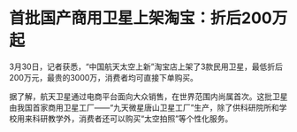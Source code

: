 # 首批国产商用卫星上架淘宝：折后200万起

3月30日，记者获悉，“中国航天太空上新”淘宝店上架了3款民用卫星，最低折后200万元，最贵的3000万，消费者均可直接下单购买。

据了解，航天卫星通过电商平台面向大众销售，在世界范围内尚属首次。这批卫星由我国首家商用卫星工厂——“九天微星唐山卫星工厂”生产，除了供科研院所和学校用来科研教学外，消费者还可以购买“太空拍照”等个性化服务。

